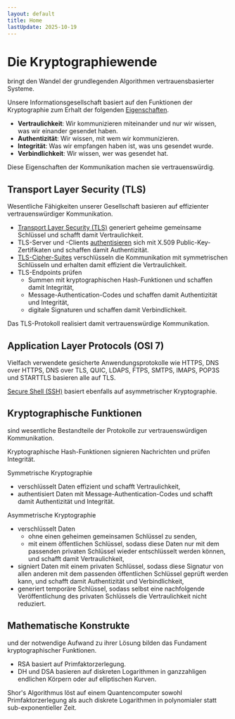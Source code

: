 ```yaml
---
layout: default
title: Home
lastUpdate: 2025-10-19
---
```

# Die Kryptographiewende

bringt den Wandel der grundlegenden Algorithmen vertrauensbasierter Systeme.

Unsere Informationsgesellschaft basiert auf den Funktionen der Kryptographie zum Erhalt der folgenden [Eigenschaften](https://de.wikipedia.org/wiki/Informationssicherheit#Motivation_und_Ziele_der_Informationssicherheit).

- __Vertraulichkeit__: Wir kommunizieren miteinander und nur wir wissen, was wir einander gesendet haben.
- __Authentizität__: Wir wissen, mit wem wir kommunizieren.
- __Integrität__: Was wir empfangen haben ist, was uns gesendet wurde.
- __Verbindlichkeit__: Wir wissen, wer was gesendet hat.

Diese Eigenschaften der Kommunikation machen sie vertrauenswürdig.

## Transport Layer Security (TLS)

Wesentliche Fähigkeiten unserer Gesellschaft basieren auf effizienter vertrauenswürdiger Kommunikation.

- [Transport Layer Security (TLS)](https://datatracker.ietf.org/doc/html/rfc8446#section-1) generiert geheime gemeinsame Schlüssel und schafft damit Vertraulichkeit.
- TLS-Server und -Clients [authentisieren](https://datatracker.ietf.org/doc/html/rfc8446#section-4.2.3) sich mit X.509 Public-Key-Zertifikaten und schaffen damit Authentizität.
- [TLS-Cipher-Suites](https://datatracker.ietf.org/doc/html/rfc8446#section-4.1.2) verschlüsseln die Kommunikation mit symmetrischen Schlüsseln und erhalten damit effizient die Vertraulichkeit.
- TLS-Endpoints prüfen
  - Summen mit kryptographischen Hash-Funktionen und schaffen damit Integrität,
  - Message-Authentication-Codes und schaffen damit Authentizität und Integrität,
  - digitale Signaturen und schaffen damit Verbindlichkeit.

Das TLS-Protokoll realisiert damit vertrauenswürdige Kommunikation.

## Application Layer Protocols (OSI 7)

Vielfach verwendete gesicherte Anwendungsprotokolle wie HTTPS, DNS over HTTPS, DNS over TLS, QUIC, LDAPS, FTPS, SMTPS, IMAPS, POP3S und STARTTLS basieren alle auf TLS.

[Secure Shell (SSH)](https://en.wikipedia.org/wiki/Secure_Shell) basiert ebenfalls auf asymmetrischer Kryptographie.

## Kryptographische Funktionen

sind wesentliche Bestandteile der Protokolle zur vertrauenswürdigen Kommunikation.

Kryptographische Hash-Funktionen signieren Nachrichten und prüfen Integrität.

Symmetrische Kryptographie
- verschlüsselt Daten effizient und schafft Vertraulichkeit,
- authentisiert Daten mit Message-Authentication-Codes und schafft damit Authentizität und Integrität.

Asymmetrische Kryptographie
- verschlüsselt Daten
  - ohne einen geheimen gemeinsamen Schlüssel zu senden,
  - mit einem öffentlichen Schlüssel, sodass diese Daten nur mit dem passenden privaten Schlüssel wieder entschlüsselt werden können, und schafft damit Vertraulichkeit,
- signiert Daten mit einem privaten Schlüssel, sodass diese Signatur von allen anderen mit dem passenden öffentlichen Schlüssel geprüft werden kann, und schafft damit Authentizität und Verbindlichkeit,
- generiert temporäre Schlüssel, sodass selbst eine nachfolgende Veröffentlichung des privaten Schlüssels die Vertraulichkeit nicht reduziert.

## Mathematische Konstrukte

und der notwendige Aufwand zu ihrer Lösung bilden das Fundament kryptographischer Funktionen.

- RSA basiert auf Primfaktorzerlegung.
- DH und DSA basieren auf diskreten Logarithmen in ganzzahligen endlichen Körpern oder auf elliptischen Kurven.

Shor's Algorithmus löst auf einem Quantencomputer sowohl Primfaktorzerlegung als auch diskrete Logarithmen in polynomialer statt sub-exponentieller Zeit.
